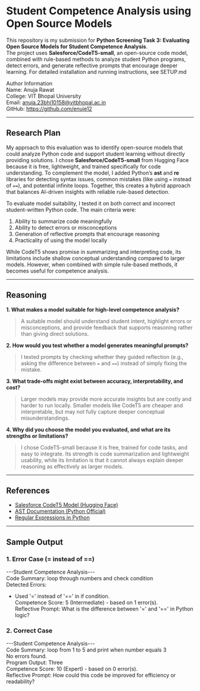 # Student Competence Analysis using Open Source Models

This repository is my submission for **Python Screening Task 3: Evaluating Open Source Models for Student Competence Analysis**.  
The project uses **Salesforce/CodeT5-small**, an open-source code model, combined with rule-based methods to analyze student Python programs, detect errors, and generate reflective prompts that encourage deeper learning.
For detailed installation and running instructions, see SETUP.md

Author Information <br>
Name: Anuja Rawat <br>
College: VIT Bhopal University <br>
Email: anuja.23bhi10158@vitbhopal.ac.in <br>
GitHub: https://github.com/enuje12 <br>

---

## Research Plan

My approach to this evaluation was to identify open-source models that could analyze Python code and support student learning without directly providing solutions. I chose **Salesforce/CodeT5-small** from Hugging Face because it is free, lightweight, and trained specifically for code understanding. To complement the model, I added Python’s **ast** and **re** libraries for detecting syntax issues, common mistakes (like using `=` instead of `==`), and potential infinite loops. Together, this creates a hybrid approach that balances AI-driven insights with reliable rule-based detection.  

To evaluate model suitability, I tested it on both correct and incorrect student-written Python code. The main criteria were:  
1. Ability to summarize code meaningfully  
2. Ability to detect errors or misconceptions  
3. Generation of reflective prompts that encourage reasoning  
4. Practicality of using the model locally  

While CodeT5 shows promise in summarizing and interpreting code, its limitations include shallow conceptual understanding compared to larger models. However, when combined with simple rule-based methods, it becomes useful for competence analysis.

---

## Reasoning

**1. What makes a model suitable for high-level competence analysis?**  
> A suitable model should understand student intent, highlight errors or misconceptions, and provide feedback that supports reasoning rather than giving direct solutions.  

**2. How would you test whether a model generates meaningful prompts?**  
> I tested prompts by checking whether they guided reflection (e.g., asking the difference between `=` and `==`) instead of simply fixing the mistake.  

**3. What trade-offs might exist between accuracy, interpretability, and cost?**  
> Larger models may provide more accurate insights but are costly and harder to run locally. Smaller models like CodeT5 are cheaper and interpretable, but may not fully capture deeper conceptual misunderstandings.  

**4. Why did you choose the model you evaluated, and what are its strengths or limitations?**  
> I chose CodeT5-small because it is free, trained for code tasks, and easy to integrate. Its strength is code summarization and lightweight usability, while its limitation is that it cannot always explain deeper reasoning as effectively as larger models.  

---

## References

- [Salesforce CodeT5 Model (Hugging Face)](https://huggingface.co/Salesforce/codet5-small)  
- [AST Documentation (Python Official)](https://docs.python.org/3/library/ast.html)  
- [Regular Expressions in Python](https://docs.python.org/3/library/re.html)  

---

## Sample Output

### 1. Error Case (= instead of ==)

---Student Competence Analysis--- <br>
Code Summary: loop through numbers and check condition <br>
Detected Errors: <br>
 - Used '=' instead of '==' in if condition. <br>
Competence Score: 5 (Intermediate) - based on 1 error(s). <br>
Reflective Prompt: What is the difference between '=' and '==' in Python logic? <br>

### 2. Correct Case

---Student Competence Analysis--- <br>
Code Summary: loop from 1 to 5 and print when number equals 3 <br>
No errors found. <br>
Program Output: Three <br>
Competence Score: 10 (Expert) - based on 0 error(s). <br>
Reflective Prompt: How could this code be improved for efficiency or readability? <br>

